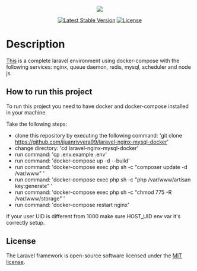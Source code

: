 <p align="center"><img src="https://laravel.com/assets/img/components/logo-laravel.svg"></p>

<p align="center">
<a href="https://packagist.org/packages/laravel/framework"><img src="https://poser.pugx.org/laravel/framework/v/stable.svg" alt="Latest Stable Version"></a>
<a href="https://packagist.org/packages/laravel/framework"><img src="https://poser.pugx.org/laravel/framework/license.svg" alt="License"></a>
</p>

# Description

[This](https://github.com/jjuanrivvera99/laravel-nginx-mysql-docker) is a complete laravel environment using docker-compose with the following services: nginx, queue daemon, redis, mysql, scheduler and node js.

## How to run this project

To run this project you need to have docker and docker-compose installed in your machine.

Take the following steps:

- clone this repository by executing the following command: 'git clone https://github.com/jjuanrivvera99/laravel-nginx-mysql-docker'
- change directory: 'cd laravel-nginx-mysql-docker'
- run command: 'cp .env.example .env'
- run command: 'docker-compose up -d --build'
- run command: 'docker-compose exec php sh -c "composer update -d /var/www" '
- run command: 'docker-compose exec php sh -c "php /var/www/artisan key:generate" '
- run command: 'docker-compose exec php sh -c "chmod 775 -R /var/www/storage" '
- run command: 'docker-compose restart nginx'

If your user UID is different from 1000 make sure HOST_UID env var it's correctly setup.

## License

The Laravel framework is open-source software licensed under the [MIT license](https://opensource.org/licenses/MIT).
